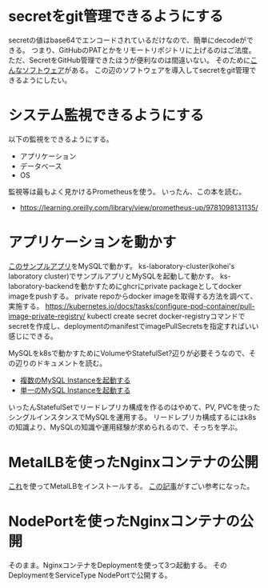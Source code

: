 # secretをgit管理できるようにする
secretの値はbase64でエンコードされているだけなので、簡単にdecodeができる。
つまり、GitHubのPATとかをリモートリポジトリに上げるのはご法度。
ただ、SecretをGitHub管理できたほうが便利なのは間違いない。
そのために[こんなソフトウェア](https://developers.cyberagent.co.jp/blog/archives/40766/)がある。
この辺のソフトウェアを導入してsecretをgit管理できるようにしたい。

# システム監視できるようにする
以下の監視をできるようにする。
- アプリケーション
- データベース
- OS

監視等は最もよく見かけるPrometheusを使う。
いったん、この本を読む。
- https://learning.oreilly.com/library/view/prometheus-up/9781098131135/

# アプリケーションを動かす
[このサンプルアプリ](https://github.com/koheiyamayama/ks-laboratory-backend)をMySQLで動かす。
ks-laboratory-cluster(kohei's laboratory cluster)でサンプルアプリとMySQLを起動して動かす。
ks-laboratory-backendを動かすためにghcrにprivate packageとしてdocker imageをpushする。
private repoからdocker imageを取得する方法を調べて、実施する。
https://kubernetes.io/docs/tasks/configure-pod-container/pull-image-private-registry/
kubectl create secret docker-registryコマンドでsecretを作成し、deploymentのmanifestでimagePullSecretsを指定すればいい感じにできる。

MySQLをk8sで動かすためにVolumeやStatefulSet?辺りが必要そうなので、その辺りのドキュメントを読む。
- [複数のMySQL Instanceを起動する](https://kubernetes.io/ja/docs/tasks/run-application/run-replicated-stateful-application/)
- [単一のMySQL Instanceを起動する](https://kubernetes.io/ja/docs/tasks/run-application/run-single-instance-stateful-application/)

いったんStatefulSetでリードレプリカ構成を作るのはやめて、PV, PVCを使ったシングルインスタンスでMySQLを運用する。
リードレプリカ構成するにはk8sの知識より、MySQLの知識や運用経験が求められるので、そっちを学ぶ。

# MetalLBを使ったNginxコンテナの公開
[これ](https://metallb.universe.tf/installation/)を使ってMetalLBをインストールする。
[この記事](https://zenn.dev/vampire_yuta/articles/ccbc57be8e092a)がすごい参考になった。


# NodePortを使ったNginxコンテナの公開
そのまま。NginxコンテナをDeploymentを使って3つ起動する。
そのDeploymentをServiceType NodePortで公開する。

